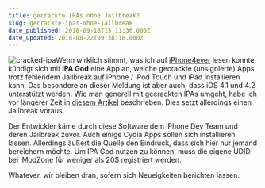 ```yaml
---
title: gecrackte IPAs ohne Jailbreak?
slug: gecrackte-ipas-ohne-jailbreak
date_published: 2010-09-18T15:11:36.000Z
date_updated: 2018-08-22T09:38:18.000Z
---
```


![cracked-ipa](//picdump.thafaker.de/2010/09/cracked-ipa-580x580.jpg)Wenn wirklich stimmt, was ich auf [iPhone4ever](http://iphone4ever.eu/ipa-god-gecrackte-apps-auch-ohne-jailbreak-installieren/) lesen konnte, kündigt sich mit **IPA God** eine App an, welche gecrackte (unsignierte) Apps trotz fehlendem Jailbreak auf iPhone / iPod Touch und iPad installieren kann. Das besondere an dieser Meldung ist aber auch, dass iOS 4.1 und 4.2 unterstützt werden. Wie man generell mit gecrackten IPAs umgeht, habe ich vor längerer Zeit in [diesem Artikel](__GHOST_URL__/25/wie-installiere-ich-ipa-dateien-auf-meinem-ipodiphone) beschrieben. Dies setzt allerdings einen Jailbreak voraus.

Der Entwickler käme durch diese Software dem iPhone Dev Team und deren Jailbreak zuvor. Auch einige Cydia Apps sollen sich installieren lassen. Allerdings äußert die Quelle den Eindruck, dass sich hier nur jemand bereichern möchte. Um IPA God nutzen zu können, muss die eigene UDID bei iModZone für weniger als 20$ registriert werden.

Whatever, wir bleiben dran, sofern sich Neueigkeiten berichten lassen.
